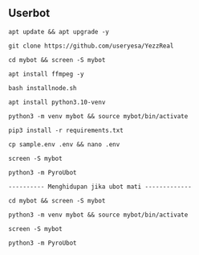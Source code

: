 ## Userbot
```
apt update && apt upgrade -y
```
```
git clone https://github.com/useryesa/YezzReal
```
```
cd mybot && screen -S mybot
```
```
apt install ffmpeg -y
```
```
bash installnode.sh
```
```
apt install python3.10-venv
```
```
python3 -m venv mybot && source mybot/bin/activate
```
```
pip3 install -r requirements.txt
```
```
cp sample.env .env && nano .env
```
```
screen -S mybot
```
```
python3 -m PyroUbot
```
```
---------- Menghidupan jika ubot mati -------------
```
```
cd mybot && screen -S mybot
```
```
python3 -m venv mybot && source mybot/bin/activate
```
```
screen -S mybot
```
```
python3 -m PyroUbot
```
